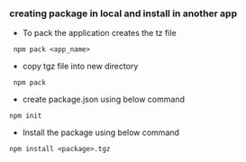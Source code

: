 ### creating package in local and install in another app

- To pack the application creates the tz file 
```
 npm pack <app_name>
```

- copy tgz file into new directory
```
 npm pack 
```

- create package.json using below command
```
npm init
```

- Install the package using below command
```
npm install <package>.tgz
```
